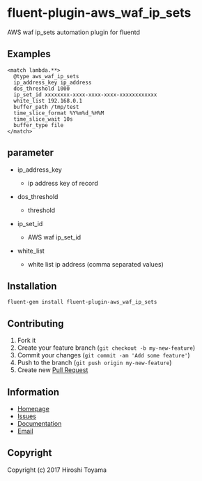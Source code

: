 # fluent-plugin-aws_waf_ip_sets
<!-- [![Build Status](https://secure.travis-ci.org/toyama0919/fluent-plugin-aws_waf_ip_sets.png?branch=master)](http://travis-ci.org/toyama0919/fluent-plugin-aws_waf_ip_sets) -->

AWS waf ip_sets automation plugin for fluentd

## Examples
```
<match lambda.**>
  @type aws_waf_ip_sets
  ip_address_key ip_address
  dos_threshold 1000
  ip_set_id xxxxxxxx-xxxx-xxxx-xxxx-xxxxxxxxxxxx
  white_list 192.168.0.1
  buffer_path /tmp/test
  time_slice_format %Y%m%d_%H%M
  time_slice_wait 10s
  buffer_type file
</match>
```

## parameter

* ip_address_key
  * ip address key of record

* dos_threshold
  * threshold

* ip_set_id
  * AWS waf ip_set_id

* white_list
  * white list ip address (comma separated values)

## Installation
```
fluent-gem install fluent-plugin-aws_waf_ip_sets
```

## Contributing

1. Fork it
2. Create your feature branch (`git checkout -b my-new-feature`)
3. Commit your changes (`git commit -am 'Add some feature'`)
4. Push to the branch (`git push origin my-new-feature`)
5. Create new [Pull Request](../../pull/new/master)

## Information

* [Homepage](https://github.com/toyama0919/fluent-plugin-aws_waf_ip_sets)
* [Issues](https://github.com/toyama0919/fluent-plugin-aws_waf_ip_sets/issues)
* [Documentation](http://rubydoc.info/gems/fluent-plugin-aws_waf_ip_sets/frames)
* [Email](mailto:toyama0919@gmail.com)

## Copyright

Copyright (c) 2017 Hiroshi Toyama

